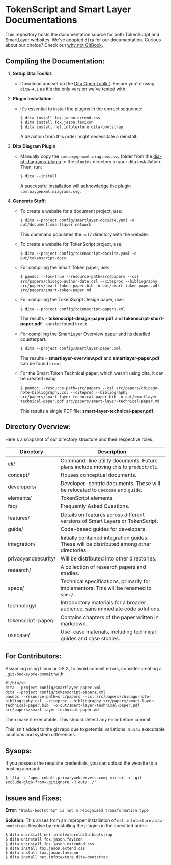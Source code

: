 # TokenScript and Smart Layer Documentations

This repository hosts the documentation source for both TokenScript and SmartLayer websites. We've adopted `dita` for our documentation. Curious about our choice? Check out [why not GitBook](WHY-NOT-GITBOOK.md).

## Compiling the Documentation:

1. **Setup Dita Toolkit**: 
   - Download and set up the [Dita Open Toolkit](https://www.dita-ot.org). Ensure you're using `dita-4.1` as it's the only version we've tested with.

2. **Plugin Installation**: 
   - It's essential to install the plugins in the correct sequence:
     ````
     $ dita install fox.jason.extend.css
     $ dita install fox.jason.favicon
     $ dita install net.infotexture.dita-bootstrap
     ````
     A deviation from this order might necessitate a reinstall.

3. **Dita Diagram Plugin**:
   - Manually copy the `com.oxygenxml.diagrams.svg` folder from the [dia-ot-diagrams-plugin](https://github.com/oxygenxml/dita-ot-diagrams-plugin) to the `plugins` directory in your dita installation. Then, run:
     ```
     $ dita --install
     ```
     A successful installation will acknowledge the plugin `com.oxygenxml.diagrams.svg`.

4. **Generate Stuff**:
   - To create a website for a document project, use:
     ````
     $ dita --project config/smartlayer-docsite.yaml -o out/document.smartlayer.network
     ````
     This command populates the `out/` directory with the website.

   - To create a website for TokenScript project, use:
     ````
     $ dita --project config/tokenscript-docsite.yaml -o out/tokenscript-docs
     ````

   - For compiling the Smart Token paper, use:
     ````
     $ pandoc --toc=true --resource-path=src/papers --csl src/papers/chicago-author-date.csl --citeproc --bibliography src/papers/smart-token-paper.bib -o out/smart-token-paper.pdf src/papers/smart-token-paper.md 
     ````

   - For compiling the TokenScript Design paper, use:
     ````
     $ dita --project config/tokenscript-papers.xml
     ````
     The results - **tokenscript-design-paper.pdf** and **tokenscript-short-paper.pdf** - can be found in `out`

   - For compiling the SmartLayer Overview paper and its detailed counterpart:
     ````
     $ dita --project config/smartlayer-paper.xml
     ````
     The results - **smartlayer-overview.pdf** and **smartlayer-paper.pdf** can be found in `out`

   - For the Smart Token Technical paper, which wasn't using dita, it can be created using
     ````
     $ pandoc --resource-path=src/papers --csl src/papers/chicago-note-bibliography.csl --citeproc --bibliography src/papers/smart-layer-technical-paper.bib -o out/smartlayer-technical-paper.pdf src/papers/smart-layer-technical-paper.md
     ````
     This results a single PDF file: **smart-layer-technical-paper.pdf**.

## Directory Overview:

Here's a snapshot of our directory structure and their respective roles:

| Directory            | Description |
|----------------------|-------------|
| cli/                 | Command-line utility documents. Future plans include moving this to `product/cli`. |
| concept/             | Houses conceptual documents. |
| developers/          | Developer-centric documents. These will be relocated to `usecase` and `guide`. |
| elements/            | TokenScript elements. |
| faq/                 | Frequently Asked Questions. |
| features/            | Details on features across different versions of Smart Layers or TokenScript. |
| guide/               | Code-based guides for developers. |
| integration/         | Initially contained integration guides. These will be distributed among other directories. |
| privacyandsecurity/  | Will be distributed into other directories. |
| research/            | A collection of research papers and studies. |
| specs/               | Technical specifications, primarily for implementors. This will be renamed to `spec/`. |
| technology/          | Introductory materials for a broader audience, sans immediate code solutions. |
| tokenscript-paper/   | Contains chapters of the paper written in markdown. |
| usecase/             | Use-case materials, including technical guides and case studies. |

## For Contributors:

Assuming using Linux or OS X, to avoid commit errors, consider creating a `.git/hooks/pre-commit` with:

```
#!/bin/sh
dita --project config/smartlayer-paper.xml
dita --project config/tokenscript-papers.xml
pandoc --resource-path=src/papers --csl src/papers/chicago-note-bibliography.csl --citeproc --bibliography src/papers/smart-layer-technical-paper.bib  -o out/smart-layer-technical-paper.pdf src/papers/smart-layer-technical-paper.md
```

Then make it executable. This should detect any error before commit.

This isn't added to the git repo due to potential variations in `dita` executable locations and system differences.

## Sysops:

If you possess the requisite credentials, you can upload the website to a hosting account:

````
$ lftp -c 'open cobalt.primarywebservers.com; mirror -x .git --exclude-glob-from=.gitignore -R out/ ./'
````

## Issues and Fixes:

**Error**: `"html5-bootstrap" is not a recognized transformation type`

**Solution**: This arises from an improper installation of `net.infotexture.dita-bootstrap`. Resolve by reinstalling the plugins in the specified order:

````
$ dita uninstall net.infotexture.dita-bootstrap
$ dita uninstall fox.jason.favicon
$ dita uninstall fox.jason.extended.css
$ dita install fox.jason.extend.css
$ dita install fox.jason.favicon
$ dita install net.infotexture.dita-bootstrap
````
